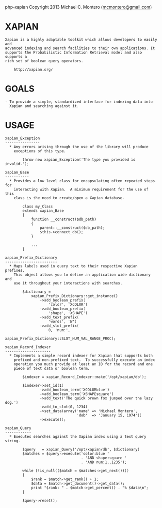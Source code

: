 php-xapian
Copyright 2013 Michael C. Montero (mcmontero@gmail.com)

XAPIAN
======

    Xapian is a highly adaptable toolkit which allows developers to easily add
    advanced indexing and search facilities to their own applications. It
    supports the Probabilistic Information Retrieval model and also supports a
    rich set of boolean query operators.

        http://xapian.org/

GOALS
=====

    - To provide a simple, standardized interface for indexing data into
      Xapian and searching against it.

USAGE
=====

    xapian_Exception
    ----------------
      * Any errors arising through the use of the library will produce
        exceptions of this type.

            throw new xapian_Exception('The type you provided is invalid.');

    xapian_Base
    -----------
      * Provides a low level class for encapsulating often repeated steps for
        interacting with Xapian.  A minimum requirement for the use of this
        class is the need to create/open a Xapian database.

            class my_Class
            extends xapian_Base
            {
                function __construct($db_path)
                {
                    parent::__construct($db_path);
                    $this->connect_db();
                }

                ...
            }

    xapian_Prefix_Dictionary
    ------------------------
      * Maps labels used in query text to their respective Xapian prefixes.
        This object allows you to define an application wide dictionary and
        use it throughout your interactions with searches.

            $dictionary =
                xapian_Prefix_Dictionary::get_instance()
                    ->add_boolean_prefix(
                        'color', 'XCOLOR')
                    ->add_boolean_prefix(
                        'shape', 'XSHAPE')
                    ->add_text_prefix(
                        'words', 'W')
                    ->add_slot_prefix(
                        0, 'num:',
                        xapian_Prefix_Dictionary::SLOT_NUM_VAL_RANGE_PROC);

    xapian_Record_Indexer
    ---------------------
      * Implements a simple record indexer for Xapian that supports both
        prefixed and non-prefixed text.  To successfully execute an index
        operation you much provide at least an ID for the record and one
        piece of text data or boolean term.

            $indexer = xapian_Record_Indexer::make('/opt/xapian/db');

            $indexer->set_id(1)
                    ->add_boolean_term('XCOLORblue')
                    ->add_boolean_term('XSHAPEsquare')
                    ->add_text('The quick brown fox jumped over the lazy dog.')
                    ->add_to_slot(0, 1234)
                    ->set_data(array('name' => 'Michael Montero',
                                     'dob'  => 'January 15, 1974'))
                    ->execute();

    xapian_Query
    ------------
      * Executes searches against the Xapian index using a text query string.

            $query   = xapian_Query('/opt/xapian/db', $dictionary)
            $matches = $query->execute('color:blue '
                                       . 'AND shape:square '
                                       . 'AND num:1..1235');

            while (!is_null(($match = $matches->get_next())))
            {
                $rank = $match->get_rank() + 1;
                $data = $match->get_document()->get_data();
                print "$rank: " . $match->get_percent() . "% $data\n";
            }

            $query->reset();
